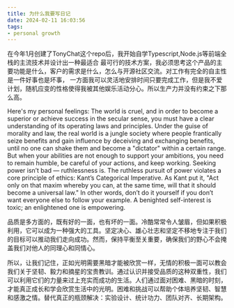 ```yaml
---
title: 为什么我要写日记
date: 2024-02-11 16:03:56
tags:
- personal growth
---
```


在今年1月创建了TonyChat这个repo后，我开始自学Typescript,Node.js等前端全栈的主流技术并设计出一种最适合 最可行的技术方案，我必须思考这个产品的主要功能是什么，客户的需求是什么，怎么与开源社区交流。对工作有完全的自主性是一件好事也是坏事， 一方面我可以灵活地安排时间只要完成工作，但是我不爱计划，随机应变的性格使得我被其他娱乐活动分心。所以生产力并没有约束之下那么高。

Here's my personal feelings: The world is cruel, and in order to become a superior or achieve success in the secular sense, you must have a clear understanding of its operating laws and principles. Under the guise of morality and law, the real world is a jungle society where people frantically seize benefits and gain influence by deceiving and exchanging benefits, until no one can shake them and become a "dictator" within a certain range. But when your abilities are not enough to support your ambitions, you need to remain humble, be careful of your actions, and keep working.
Seeking power isn’t bad — ruthlessness is. The ruthless pursuit of power violates a core principle of ethics: Kant’s Categorical Imperative. As Kant put it, "Act only on that maxim whereby you can, at the same time, will that it should become a universal law." In other words, don’t do it yourself if you don’t want everyone else to follow your example. A benighted self-interest is toxic; an enlightened one is empowering.

品质是多方面的，既有好的一面，也有坏的一面。冷酷常常令人皱眉，但如果积极利用，它可以成为一种强大的工具。坚定决心、雄心壮志和坚定不移地专注于我们的目标可以推动我们走向成功。然而，保持平衡至关重要，确保我们的野心不会掩盖我们对他人的同理心和同情心。

所以，让我们记住，正如光明需要黑暗才能被欣赏一样，无情的积极一面可以教会我们关于坚韧、毅力和摘星的宝贵教训。通过认识并接受品质的这种双重性，我们可以利用它们的力量来过上充实而成功的生活。人们通过面对困难、黑暗的时刻，才能真正成长和学会欣赏生活中的光明。困难和挑战可以帮助个体培养坚韧、智慧和感激之情。替代真正的瓶颈解决：实验设计、统计功力、团队对齐、长期架构。